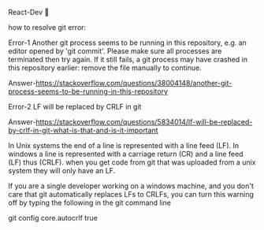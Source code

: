 React-Dev 🚀

<!-- //Food Ordering App -->
<!-- /\*

- -Header
  -logo
  -nav-items --- Home, About Us , Constact Us, Cart
- -Body
  -search
  -rest-card
  -rest-details---- rest-name, cuisine, rating
- -Footer
  -copyright
  -links
  -company-name
  \*/ -->

how to resolve git error:

Error-1
Another git process seems to be running in this repository, e.g.
an editor opened by 'git commit'. Please make sure all processes
are terminated then try again. If it still fails, a git process
may have crashed in this repository earlier:
remove the file manually to continue.

Answer-https://stackoverflow.com/questions/38004148/another-git-process-seems-to-be-running-in-this-repository

Error-2
LF will be replaced by CRLF in git

Answer-https://stackoverflow.com/questions/5834014/lf-will-be-replaced-by-crlf-in-git-what-is-that-and-is-it-important

In Unix systems the end of a line is represented with a line feed (LF). In windows a line is represented with a carriage return (CR) and a line feed (LF) thus (CRLF). when you get code from git that was uploaded from a unix system they will only have an LF.

If you are a single developer working on a windows machine, and you don't care that git automatically replaces LFs to CRLFs, you can turn this warning off by typing the following in the git command line

git config core.autocrlf true
